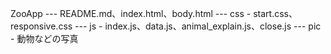 ZooApp --- README.md、index.html、body.html
       --- css - start.css、responsive.css
       --- js  - index.js、data.js、animal_explain.js、close.js
       --- pic - 動物などの写真
